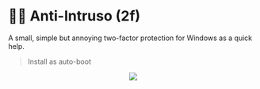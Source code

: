 # :policeman: Anti-Intruso (2f)

A small, simple but annoying two-factor protection for Windows as a quick help.
> Install as auto-boot

<div align="center">
  <img src="https://github.com/DoctorBIOS1990/anti-intruso-doble-password/blob/main/ScreenShot/Screen.png">
</div>

